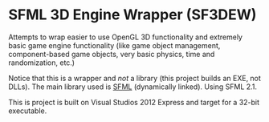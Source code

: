 SFML 3D Engine Wrapper (SF3DEW)
======

Attempts to wrap easier to use OpenGL 3D functionality and extremely basic game engine functionality (like game object management, component-based game objects, very basic physics, time and randomization, etc.)

Notice that this is a wrapper and *not* a library (this project builds an EXE, not DLLs). The main library used is [SFML](https://github.com/LaurentGomila/SFML) (dynamically linked). Using SFML 2.1.

This is project is built on Visual Studios 2012 Express and target for a 32-bit executable.
